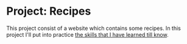 # Project: Recipes
This project consist of a website which contains some recipes. In this project I'll put into practice <a href="https://github.com/r0zh/odin-basics">the skills that I have learned till know</a>.